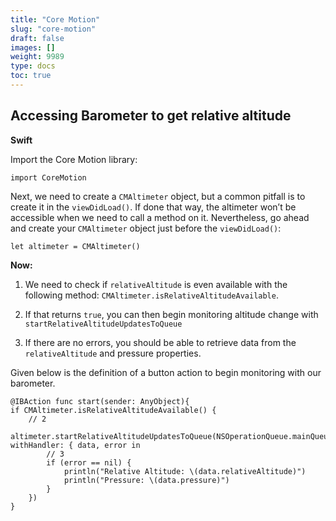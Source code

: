 ```yaml
---
title: "Core Motion"
slug: "core-motion"
draft: false
images: []
weight: 9989
type: docs
toc: true
---
```


## Accessing Barometer to get relative altitude
**Swift**

Import the Core Motion library:

    import CoreMotion

Next, we need to create a `CMAltimeter` object, but a common pitfall is to create it in the `viewDidLoad()`. If done that way, the altimeter won’t be accessible when we need to call a method on it. Nevertheless, go ahead and create your `CMAltimeter` object just before the `viewDidLoad()`:

    let altimeter = CMAltimeter()

**Now:**
 1. We need to check if `relativeAltitude` is even available with the
    following method: `CMAltimeter.isRelativeAltitudeAvailable`.
 2. If that returns `true`, you can then begin monitoring altitude change with `startRelativeAltitudeUpdatesToQueue`

 3. If there are no errors, you should be able to retrieve data from the `relativeAltitude` and pressure properties.

Given below is the definition of a button action to begin monitoring with our barometer.

    @IBAction func start(sender: AnyObject){
    if CMAltimeter.isRelativeAltitudeAvailable() {
        // 2
        altimeter.startRelativeAltitudeUpdatesToQueue(NSOperationQueue.mainQueue(), withHandler: { data, error in
            // 3
            if (error == nil) {
                println("Relative Altitude: \(data.relativeAltitude)")
                println("Pressure: \(data.pressure)")
            }
        })
    }

